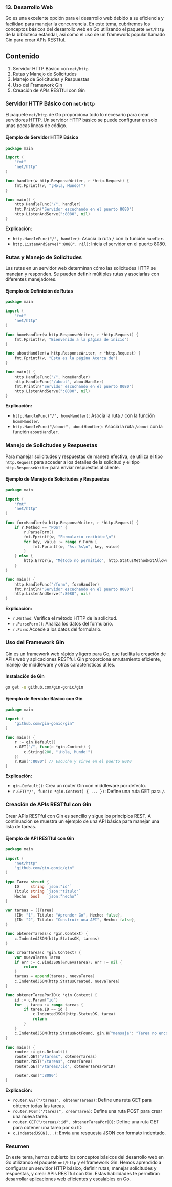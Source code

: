 ### 13. Desarrollo Web

Go es una excelente opción para el desarrollo web debido a su eficiencia y facilidad para manejar la concurrencia. En este tema, cubriremos los conceptos básicos del desarrollo web en Go utilizando el paquete `net/http` de la biblioteca estándar, así como el uso de un framework popular llamado Gin para crear APIs RESTful.

## Contenido

1. Servidor HTTP Básico con `net/http`
2. Rutas y Manejo de Solicitudes
3. Manejo de Solicitudes y Respuestas
4. Uso del Framework Gin
5. Creación de APIs RESTful con Gin

### Servidor HTTP Básico con `net/http`

El paquete `net/http` de Go proporciona todo lo necesario para crear servidores HTTP. Un servidor HTTP básico se puede configurar en solo unas pocas líneas de código.

#### Ejemplo de Servidor HTTP Básico

```go
package main

import (
    "fmt"
    "net/http"
)

func handler(w http.ResponseWriter, r *http.Request) {
    fmt.Fprintf(w, "¡Hola, Mundo!")
}

func main() {
    http.HandleFunc("/", handler)
    fmt.Println("Servidor escuchando en el puerto 8080")
    http.ListenAndServe(":8080", nil)
}
```

**Explicación:**
- `http.HandleFunc("/", handler)`: Asocia la ruta `/` con la función `handler`.
- `http.ListenAndServe(":8080", nil)`: Inicia el servidor en el puerto 8080.

### Rutas y Manejo de Solicitudes

Las rutas en un servidor web determinan cómo las solicitudes HTTP se manejan y responden. Se pueden definir múltiples rutas y asociarlas con diferentes manejadores.

#### Ejemplo de Definición de Rutas

```go
package main

import (
    "fmt"
    "net/http"
)

func homeHandler(w http.ResponseWriter, r *http.Request) {
    fmt.Fprintf(w, "Bienvenido a la página de inicio")
}

func aboutHandler(w http.ResponseWriter, r *http.Request) {
    fmt.Fprintf(w, "Esta es la página Acerca de")
}

func main() {
    http.HandleFunc("/", homeHandler)
    http.HandleFunc("/about", aboutHandler)
    fmt.Println("Servidor escuchando en el puerto 8080")
    http.ListenAndServe(":8080", nil)
}
```

**Explicación:**
- `http.HandleFunc("/", homeHandler)`: Asocia la ruta `/` con la función `homeHandler`.
- `http.HandleFunc("/about", aboutHandler)`: Asocia la ruta `/about` con la función `aboutHandler`.

### Manejo de Solicitudes y Respuestas

Para manejar solicitudes y respuestas de manera efectiva, se utiliza el tipo `http.Request` para acceder a los detalles de la solicitud y el tipo `http.ResponseWriter` para enviar respuestas al cliente.

#### Ejemplo de Manejo de Solicitudes y Respuestas

```go
package main

import (
    "fmt"
    "net/http"
)

func formHandler(w http.ResponseWriter, r *http.Request) {
    if r.Method == "POST" {
        r.ParseForm()
        fmt.Fprintf(w, "Formulario recibido:\n")
        for key, value := range r.Form {
            fmt.Fprintf(w, "%s: %s\n", key, value)
        }
    } else {
        http.Error(w, "Método no permitido", http.StatusMethodNotAllowed)
    }
}

func main() {
    http.HandleFunc("/form", formHandler)
    fmt.Println("Servidor escuchando en el puerto 8080")
    http.ListenAndServe(":8080", nil)
}
```

**Explicación:**
- `r.Method`: Verifica el método HTTP de la solicitud.
- `r.ParseForm()`: Analiza los datos del formulario.
- `r.Form`: Accede a los datos del formulario.

### Uso del Framework Gin

Gin es un framework web rápido y ligero para Go, que facilita la creación de APIs web y aplicaciones RESTful. Gin proporciona enrutamiento eficiente, manejo de middleware y otras características útiles.

#### Instalación de Gin

```sh
go get -u github.com/gin-gonic/gin
```

#### Ejemplo de Servidor Básico con Gin

```go
package main

import (
    "github.com/gin-gonic/gin"
)

func main() {
    r := gin.Default()
    r.GET("/", func(c *gin.Context) {
        c.String(200, "¡Hola, Mundo!")
    })
    r.Run(":8080") // Escucha y sirve en el puerto 8080
}
```

**Explicación:**
- `gin.Default()`: Crea un router Gin con middleware por defecto.
- `r.GET("/", func(c *gin.Context) { ... })`: Define una ruta GET para `/`.

### Creación de APIs RESTful con Gin

Crear APIs RESTful con Gin es sencillo y sigue los principios REST. A continuación se muestra un ejemplo de una API básica para manejar una lista de tareas.

#### Ejemplo de API RESTful con Gin

```go
package main

import (
    "net/http"
    "github.com/gin-gonic/gin"
)

type Tarea struct {
    ID     string `json:"id"`
    Titulo string `json:"titulo"`
    Hecho  bool   `json:"hecho"`
}

var tareas = []Tarea{
    {ID: "1", Titulo: "Aprender Go", Hecho: false},
    {ID: "2", Titulo: "Construir una API", Hecho: false},
}

func obtenerTareas(c *gin.Context) {
    c.IndentedJSON(http.StatusOK, tareas)
}

func crearTarea(c *gin.Context) {
    var nuevaTarea Tarea
    if err := c.BindJSON(&nuevaTarea); err != nil {
        return
    }
    tareas = append(tareas, nuevaTarea)
    c.IndentedJSON(http.StatusCreated, nuevaTarea)
}

func obtenerTareaPorID(c *gin.Context) {
    id := c.Param("id")
    for _, tarea := range tareas {
        if tarea.ID == id {
            c.IndentedJSON(http.StatusOK, tarea)
            return
        }
    }
    c.IndentedJSON(http.StatusNotFound, gin.H{"mensaje": "Tarea no encontrada"})
}

func main() {
    router := gin.Default()
    router.GET("/tareas", obtenerTareas)
    router.POST("/tareas", crearTarea)
    router.GET("/tareas/:id", obtenerTareaPorID)

    router.Run(":8080")
}
```

**Explicación:**
- `router.GET("/tareas", obtenerTareas)`: Define una ruta GET para obtener todas las tareas.
- `router.POST("/tareas", crearTarea)`: Define una ruta POST para crear una nueva tarea.
- `router.GET("/tareas/:id", obtenerTareaPorID)`: Define una ruta GET para obtener una tarea por su ID.
- `c.IndentedJSON(...)`: Envía una respuesta JSON con formato indentado.

### Resumen

En este tema, hemos cubierto los conceptos básicos del desarrollo web en Go utilizando el paquete `net/http` y el framework Gin. Hemos aprendido a configurar un servidor HTTP básico, definir rutas, manejar solicitudes y respuestas, y crear APIs RESTful con Gin. Estas habilidades te permitirán desarrollar aplicaciones web eficientes y escalables en Go.